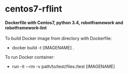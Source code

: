 # centos7-rflint
#### Dockerfile with Centos7, python 3.4, robotframework and robotframework-lint

To build Docker image from directory with Dockerfile:
- docker build -t [IMAGENAME] .

To run Docker container:
- run -it --rm -v path/to/test/files:/test [IMAGENAME]
